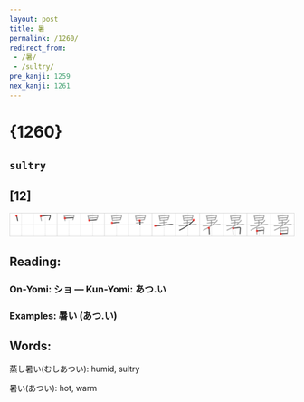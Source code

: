 ```yaml
---
layout: post
title: 暑
permalink: /1260/
redirect_from:
 - /暑/
 - /sultry/
pre_kanji: 1259
nex_kanji: 1261
---
```


# {1260}

## `sultry`

## [12]

<div class="stroke"><img src="../images/E69A91.png" /></div>

## Reading:

### On-Yomi: ショ &mdash; Kun-Yomi: あつ.い

### Examples: 暑い (あつ.い)

## Words:

蒸し暑い(むしあつい): humid, sultry

暑い(あつい): hot, warm
